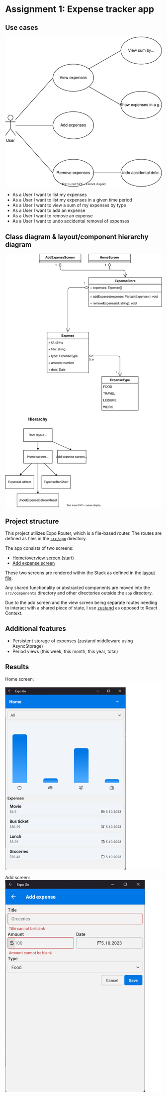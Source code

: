 # Assignment 1: Expense tracker app

## Use cases

![Use cases](docs/use-cases.drawio.svg)

- As a User I want to list my expenses
- As a User I want to list my expenses in a given time period
- As a User I want to view a sum of my expenses by type
- As a User I want to add an expense
- As a User I want to remove an expense
- As a User I want to undo accidental removal of expenses

## Class diagram & layout/component hierarchy diagram

![diagram](docs/diagram.drawio.svg)

## Project structure

This project utilizes Expo Router, which is a file-based router. The routes are defined as files in the [`src/app`](src/app) directory.

The app consists of two screens:

- [Home/overview screen (start)](src/app/index.tsx)
- [Add expense screen](src/app/add.tsx)

These two screens are rendered within the Stack as defined in the [layout file](src/app/_layout.tsx).

Any shared functionality or abstracted components are moved into the `src/components` directory and other directories outside the `app` directory.

Due to the add screen and the view screen being separate routes needing to interact with a shared piece of state, I use [zustand](https://docs.pmnd.rs/zustand/getting-started/introduction) as opposed to React Context.

## Additional features

- Persistent storage of expenses (zustand middleware using AsyncStorage)
- Period views (this week, this month, this year, total)

## Results

Home screen:  
![home](docs/assets/home-screen.png)

Add screen:  
![add](docs/assets/add-screen.png)
